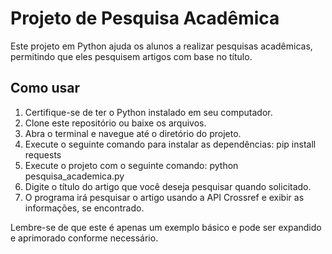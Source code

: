# Projeto de Pesquisa Acadêmica

Este projeto em Python ajuda os alunos a realizar pesquisas acadêmicas, permitindo que eles pesquisem artigos com base no título.

## Como usar

1. Certifique-se de ter o Python instalado em seu computador.
2. Clone este repositório ou baixe os arquivos.
3. Abra o terminal e navegue até o diretório do projeto.
4. Execute o seguinte comando para instalar as dependências: pip install requests
5. Execute o projeto com o seguinte comando: python pesquisa_academica.py
6. Digite o título do artigo que você deseja pesquisar quando solicitado.
7. O programa irá pesquisar o artigo usando a API Crossref e exibir as informações, se encontrado.

Lembre-se de que este é apenas um exemplo básico e pode ser expandido e aprimorado conforme necessário.



